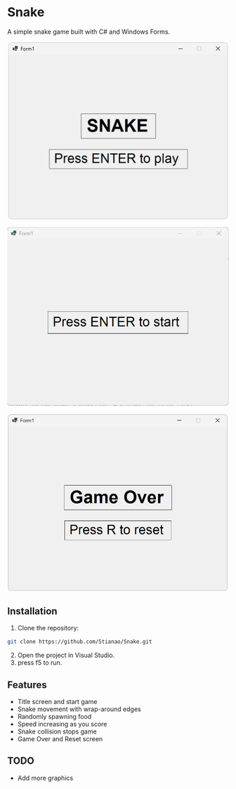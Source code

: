 # Snake

A simple snake game built with C# and Windows Forms.

![Game start screenshot](Images/SNAKE_Press_ENTER.png)

![Snake game](Images/Animation.gif)

![Game Over screenshot](Images/Game_Over.png)

## Installation
1. Clone the repository:
```bash
git clone https://github.com/Stianao/Snake.git
```
2. Open the project in Visual Studio.
3. press f5 to run.

## Features
- Title screen and start game
- Snake movement with wrap-around edges
- Randomly spawning food
- Speed increasing as you score
- Snake collision stops game
- Game Over and Reset screen

## TODO
- Add more graphics